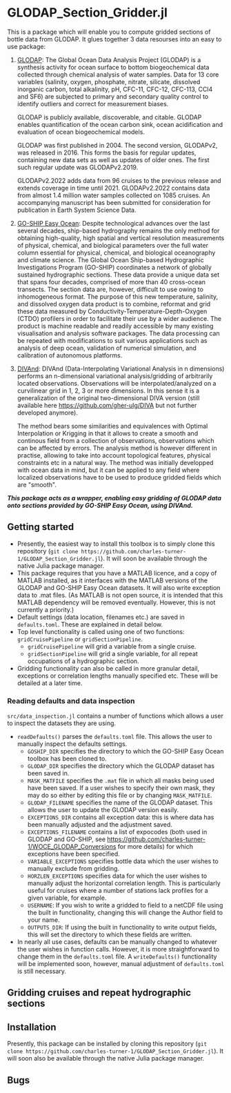 # GLODAP_Section_Gridder.jl

This is a package which will enable you to compute gridded sections of bottle 
data from GLODAP. It glues together 3 data resourses into an easy to use package:

1. [GLODAP](https://www.glodap.info/): The Global Ocean Data Analysis Project (GLODAP) is a synthesis activity for ocean surface to bottom biogeochemical data collected through chemical analysis of water samples. Data for 13 core variables (salinity, oxygen, phosphate, nitrate, silicate, dissolved inorganic carbon, total alkalinity, pH, CFC-11, CFC-12, CFC-113, CCl4 and SF6) are subjected to primary and secondary quality control to identify outliers and correct for measurement biases.

    GLODAP is publicly available, discoverable, and citable. GLODAP enables quantification of the ocean carbon sink, ocean acidification and evaluation of ocean biogeochemical models.

    GLODAP was first published in 2004. The second version, GLODAPv2, was released in 2016. This forms the basis for regular updates, containing new data sets as well as updates of older ones. The first such regular update was GLODAPv2.2019.

    GLODAPv2.2022 adds data from 96 cruises to the previous release and extends coverage in time until 2021. GLODAPv2.2022 contains data from almost 1.4 million water samples collected on 1085 cruises. An accompanying manuscript has been submitted for consideration for publication in Earth System Science Data.
2. [GO-SHIP Easy Ocean](https://github.com/kkats/GO-SHIP-Easy-Ocean):
    Despite technological advances over the last several decades, ship-based hydrography remains the only method for obtaining high-quality, high spatial and vertical resolution measurements of physical, chemical, and biological parameters over the full water column essential for physical, chemical, and biological oceanography and climate science. The Global Ocean Ship-based Hydrographic Investigations Program (GO-SHIP) coordinates a network of globally sustained hydrographic sections. These data provide a unique data set that spans four decades, comprised of more than 40 cross-ocean transects. The section data are, however, difficult to use owing to inhomogeneous format. The purpose of this new temperature, salinity, and dissolved oxygen data product is to combine, reformat and grid these data measured by Conductivity-Temperature-Depth-Oxygen (CTDO) profilers in order to facilitate their use by a wider audience. The product is machine readable and readily accessible by many existing visualisation and analysis software packages. The data processing can be repeated with modifications to suit various applications such as analysis of deep ocean, validation of numerical simulation, and calibration of autonomous platforms.
    
 3. [DIVAnd](https://github.com/gher-uliege/DIVAnd.jl): DIVAnd (Data-Interpolating Variational Analysis in n dimensions) performs an n-dimensional variational analysis/gridding of arbitrarily located observations. Observations will be interpolated/analyzed on a curvilinear grid in 1, 2, 3 or more dimensions. In this sense it is a generalization of the original two-dimensional DIVA version (still available here https://github.com/gher-ulg/DIVA but not further developed anymore).

    The method bears some similarities and equivalences with Optimal Interpolation or Krigging in that it allows to create a smooth and continous field from a collection of observations, observations which can be affected by errors. The analysis method is however different in practise, allowing to take into account topological features, physical constraints etc in a natural way. The method was initially developped with ocean data in mind, but it can be applied to any field where localized observations have to be used to produce gridded fields which are "smooth".

***This package acts as a wrapper, enabling easy gridding of GLODAP data onto sections provided by GO-SHIP Easy Ocean, using DIVAnd.***

## Getting started

- Presently, the easiest way to install this toolbox is to simply clone this 
repository (`git clone https://github.com/charles-turner-1/GLODAP_Section_Gridder.jl`).
    It will soon be available through the native Julia package manager.
- This package requires that you have a MATLAB licence, and a copy of MATLAB 
installed, as it interfaces with the MATLAB versions of the GLODAP and GO-SHIP 
Easy Ocean datasets. It will also write exception data to .mat files. (As MATLAB 
is not open source, it is intended that this MATLAB dependency will be removed 
eventually. However, this is not currently a priority.)
- Default settings (data location, filenames etc.) are saved in `defaults.toml`.
These are explained in detail below.
- Top level functionality is called using one of two functions: `gridCruisePipeline` 
or `gridSectionPipeline`. 
    - `gridCruisePipeline` will grid a variable from a single cruise.
    - `gridSectionPipeline` will grid a single variable, for all repeat occupations 
    of a hydrographic section.
- Gridding functionality can also be called in more granular detail, exceptions 
or correlation lengths manually specified etc. These will be detailed at a later time.

### Reading defaults and data inspection
`src/data_inspection.jl` contains a number of functions which allows a user to 
inspect the datasets they are using. 
- `readDefaults()` parses the `defaults.toml` file. This allows the user to 
manually inspect the defaults settings.
    - `GOSHIP_DIR` specifies the directory to which the GO-SHIP Easy Ocean toolbox 
    has been cloned to.
    - `GLODAP_DIR` specifies the directory which the GLODAP dataset has been saved
    in.
    - `MASK_MATFILE` specifies the `.mat` file in which all masks being used have 
    been saved. If a user wishes to specify their own mask, they may do so 
    either by editing this file or by changing `MASK_MATFILE`.
    - `GLODAP_FILENAME` specifies the name of the GLODAP dataset. This allows 
    the user to update the GLODAP version easily.
    - `EXCEPTIONS_DIR` contains all exception data: this is where data has been 
    manually adjusted and the adjustment saved.
    - `EXCEPTIONS_FILENAME` contains a list of expocodes (both used in GLODAP and 
    GO-SHIP, see https://github.com/charles-turner-1/WOCE_GLODAP_Conversions 
    for more details) for which exceptions have been specified.
    - `VARIABLE_EXCEPTIONS` specifies bottle data which the user wishes to 
    manually exclude from gridding.
    - `HORZLEN_EXCEPTIONS` specifies data for which the user wishes to manually
    adjust the horizontal correlation length. This is particularly useful for 
    cruises where a number of stations lack profiles for a given variable, for 
    example.
    - `USERNAME`: If you wish to write a gridded to field to a netCDF file using 
    the built in functionality, changing this will change the Author field to 
    your name.
    - `OUTPUTS_DIR`: If using the built in functionality to write output fields, 
    this will set the directory to which these fields are written.
- In nearly all use cases, defaults can be manually changed to whatever the user
wishes in function calls. However, it is more straightforward to change them in 
the `defaults.toml` file. A `writeDefaults()` functionality will be implemented 
soon, however, manual adjustment of `defaults.toml` is still necessary. 

## Gridding cruises and repeat hydrographic sections

## Installation

Presently, this package can be installed by cloning this repository (`git clone https://github.com/charles-turner-1/GLODAP_Section_Gridder.jl`). It will soon
also be available through the native Julia package manager.

## Bugs